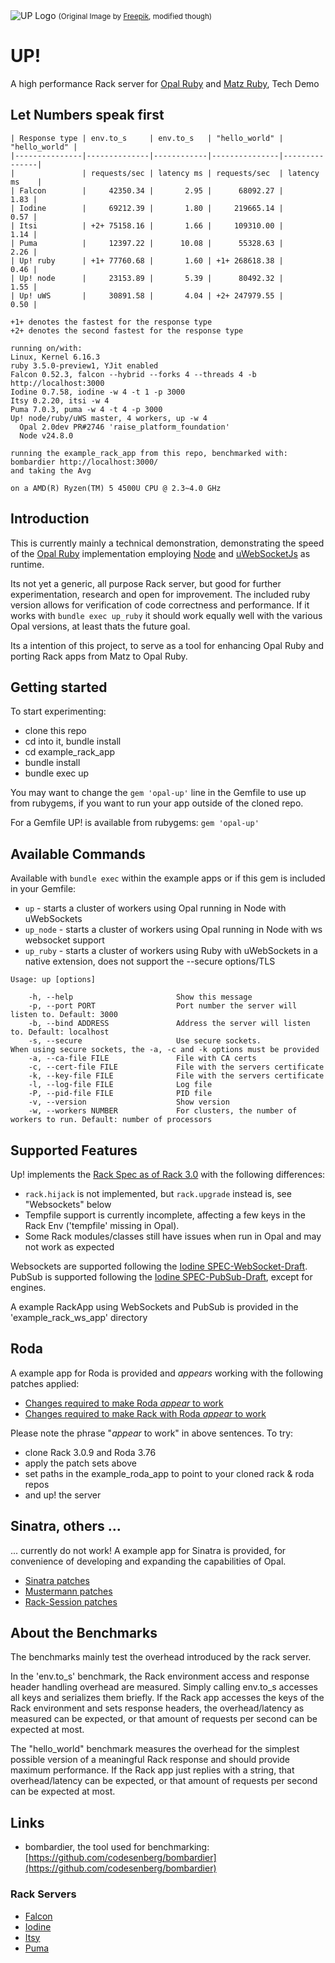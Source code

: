 <img src="https://raw.githubusercontent.com/janbiedermann/up/master/up_logo.svg" alt="UP Logo">
<small>(Original Image by <a href="https://www.freepik.com/free-vector/colorful-arrows_715199.htm#query=up&position=3&from_view=search&track=sph&uuid=63f9eddf-02a6-4e5c-8178-8cfa507ee33d">Freepik</a>, modified though)</small>

# UP!

A high performance Rack server for [Opal Ruby](https://opalrb.com/) and [Matz Ruby](https://www.ruby-lang.org/), Tech Demo

## Let Numbers speak first

```
| Response type | env.to_s     | env.to_s   | "hello_world" | "hello_world" |
|---------------|--------------|------------|---------------|---------------|
|               | requests/sec | latency ms | requests/sec  | latency ms    |
| Falcon        |     42350.34 |       2.95 |      68092.27 |          1.83 |
| Iodine        |     69212.39 |       1.80 |     219665.14 |          0.57 |
| Itsi          | +2+ 75158.16 |       1.66 |     109310.00 |          1.14 |
| Puma          |     12397.22 |      10.08 |      55328.63 |          2.26 |
| Up! ruby      | +1+ 77760.68 |       1.60 | +1+ 268618.38 |          0.46 |
| Up! node      |     23153.89 |       5.39 |      80492.32 |          1.55 |
| Up! uWS       |     30891.58 |       4.04 | +2+ 247979.55 |          0.50 |

+1+ denotes the fastest for the response type
+2+ denotes the second fastest for the response type

running on/with:
Linux, Kernel 6.16.3
ruby 3.5.0-preview1, YJit enabled
Falcon 0.52.3, falcon --hybrid --forks 4 --threads 4 -b http://localhost:3000
Iodine 0.7.58, iodine -w 4 -t 1 -p 3000
Itsy 0.2.20, itsi -w 4
Puma 7.0.3, puma -w 4 -t 4 -p 3000
Up! node/ruby/uWS master, 4 workers, up -w 4
  Opal 2.0dev PR#2746 'raise_platform_foundation'
  Node v24.8.0

running the example_rack_app from this repo, benchmarked with:
bombardier http://localhost:3000/
and taking the Avg

on a AMD(R) Ryzen(TM) 5 4500U CPU @ 2.3~4.0 GHz
```

## Introduction

This is currently mainly a technical demonstration, demonstrating the speed of the [Opal Ruby](https://github.com/opal/opal) implementation employing [Node](https://nodejs.org/en) and [uWebSocketJs](https://github.com/uNetworking/uWebSockets.js) as runtime.

Its not yet a generic, all purpose Rack server, but good for further experimentation, research and open for improvement. The included ruby version allows for verification of code correctness and performance. If it works with `bundle exec up_ruby` it should work equally well with the various Opal versions, at least thats the future goal.

Its a intention of this project, to serve as a tool for enhancing Opal Ruby and porting Rack apps from Matz to Opal Ruby.

## Getting started

To start experimenting:
- clone this repo
- cd into it, bundle install
- cd example_rack_app
- bundle install
- bundle exec up

You may want to change the `gem 'opal-up'` line in the Gemfile to use up from rubygems, if you want to run your app outside of the cloned repo.

For a Gemfile UP! is available from rubygems:
`gem 'opal-up'`

## Available Commands

Available with `bundle exec` within the example apps or if this gem is included in your Gemfile:

- `up` - starts a cluster of workers using Opal running in Node with uWebSockets
- `up_node` - starts a cluster of workers using Opal running in Node with ws websocket support
- `up_ruby` - starts a cluster of workers using Ruby with uWebSockets in a native extension, does not support the --secure options/TLS

```
Usage: up [options]

    -h, --help                       Show this message
    -p, --port PORT                  Port number the server will listen to. Default: 3000
    -b, --bind ADDRESS               Address the server will listen to. Default: localhost
    -s, --secure                     Use secure sockets.
When using secure sockets, the -a, -c and -k options must be provided
    -a, --ca-file FILE               File with CA certs
    -c, --cert-file FILE             File with the servers certificate
    -k, --key-file FILE              File with the servers certificate
    -l, --log-file FILE              Log file
    -P, --pid-file FILE              PID file
    -v, --version                    Show version
    -w, --workers NUMBER             For clusters, the number of workers to run. Default: number of processors
```
## Supported Features

Up! implements the [Rack Spec as of Rack 3.0](https://github.com/rack/rack/blob/main/SPEC.rdoc) with the following differences:
- `rack.hijack` is not implemented, but `rack.upgrade` instead is, see "Websockets" below
- Tempfile support is currently incomplete, affecting a few keys in the Rack Env ('tempfile' missing in Opal).
- Some Rack modules/classes still have issues when run in Opal and may not work as expected

Websockets are supported following the [Iodine SPEC-WebSocket-Draft](https://github.com/boazsegev/iodine/blob/master/SPEC-WebSocket-Draft.md).
PubSub is supported following the [Iodine SPEC-PubSub-Draft](https://github.com/boazsegev/iodine/blob/master/SPEC-PubSub-Draft.md), except for engines.

A example RackApp using WebSockets and PubSub is provided in the 'example_rack_ws_app' directory

## Roda

A example app for Roda is provided and _appears_ working with the following patches applied:

- [Changes required to make Roda _appear_ to work](https://github.com/jeremyevans/roda/compare/master...janbiedermann:roda:master)
- [Changes required to make Rack with Roda _appear_ to work](https://github.com/janbiedermann/rack/commit/1dadea0f9813c2df94715052d2277af13f7d0c0c)

Please note the phrase "_appear_ to work" in above sentences.
To try:
- clone Rack 3.0.9 and Roda 3.76
- apply the patch sets above
- set paths in the example_roda_app to point to your cloned rack & roda repos
- and up! the server

## Sinatra, others ...

... currently do not work! A example app for Sinatra is provided, for convenience of developing and expanding the capabilities of Opal.

- [Sinatra patches](https://github.com/sinatra/sinatra/compare/main...janbiedermann:sinatra:main)
- [Mustermann patches](https://github.com/sinatra/mustermann/compare/main...janbiedermann:mustermann:main)
- [Rack-Session patches](https://github.com/rack/rack-session/compare/main...janbiedermann:rack-session:main)

## About the Benchmarks

The benchmarks mainly test the overhead introduced by the rack server.

In the 'env.to_s' benchmark, the Rack environment access and response header handling overhead are measured. Simply calling env.to_s accesses all keys and serializes them briefly. If the Rack app accesses the keys of the Rack environment and sets response headers, the overhead/latency as measured can be expected, or that amount of requests per second can be expected at most.

The "hello_world" benchmark measures the overhead for the simplest possible version of a meaningful Rack response and should provide maximum performance. If the Rack app just replies with a string, that overhead/latency can be expected, or that amount of requests per second can be expected at most.

## Links

- bombardier, the tool used for benchmarking: [https://github.com/codesenberg/bombardier](https://github.com/codesenberg/bombardier)

### Rack Servers

- [Falcon](https://github.com/socketry/falcon)
- [Iodine](https://github.com/boazsegev/iodine)
- [Itsy](https://github.com/wouterken/itsi)
- [Puma](https://github.com/puma/puma)

